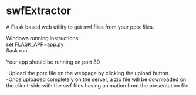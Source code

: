 # swfExtractor

A Flask based web utility to get swf files from your pptx files.

Windows running instructions:<br>
set FLASK_APP=app.py<br>
flask run 

Your app should be running on port 80

-Upload the pptx file on the webpage by clicking the upload button.<br>
-Once uploaded completely on the server, a zip file will be downloaded on the client-side 
 with the swf files having animation from the presentation file. 
